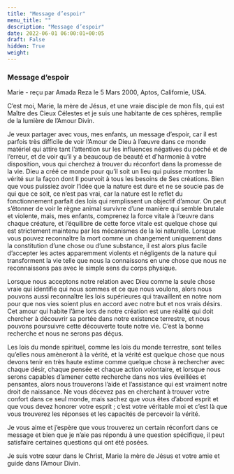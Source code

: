 ```yaml
---
title: "Message d’espoir"
menu_title: ""
description: "Message d’espoir"
date: 2022-06-01 06:00:01+00:05
draft: False
hidden: True
weight:
---
```

### Message d’espoir

Marie - reçu par Amada Reza le 5 Mars 2000, Aptos, Californie, USA.

C’est moi, Marie, la mère de Jésus, et une vraie disciple de mon fils, qui est Maître des Cieux Célestes et je suis une habitante de ces sphères, remplie de la lumière de l’Amour Divin.

Je veux partager avec vous, mes enfants, un message d’espoir, car il est parfois très difficile de voir l’Amour de Dieu à l’œuvre dans ce monde matériel qui attire tant l’attention sur les influences négatives du péché et de l’erreur, et de voir qu’il y a beaucoup de beauté et d’harmonie à votre disposition, vous qui cherchez à trouver du réconfort dans la promesse de la vie. Dieu a créé ce monde pour qu’il soit un lieu qui puisse montrer la vérité sur la façon dont Il pourvoit à tous les besoins de Ses créations. Bien que vous puissiez avoir l’idée que la nature est dure et ne se soucie pas de qui que ce soit, ce n’est pas vrai, car la nature est le reflet du fonctionnement parfait des lois qui remplissent un objectif d’amour. On peut s’étonner de voir le règne animal survivre d’une manière qui semble brutale et violente, mais, mes enfants, comprenez la force vitale à l’œuvre dans chaque créature, et l’équilibre de cette force vitale est quelque chose qui est strictement maintenu par les mécanismes de la loi naturelle. Lorsque vous pouvez reconnaître la mort comme un changement uniquement dans la constitution d’une chose ou d’une substance, il est alors plus facile d’accepter les actes apparemment violents et négligents de la nature qui transforment la vie telle que nous la connaissons en une chose que nous ne reconnaissons pas avec le simple sens du corps physique.

Lorsque nous acceptons notre relation avec Dieu comme la seule chose vraie qui identifie qui nous sommes et ce que nous voulons, alors nous pouvons aussi reconnaître les lois supérieures qui travaillent en notre nom pour que nos vies soient plus en accord avec notre but et nos vrais désirs. Cet amour qui habite l’âme lors de notre création est une réalité qui doit chercher à découvrir sa portée dans notre existence terrestre, et nous pouvons poursuivre cette découverte toute notre vie. C’est la bonne recherche et nous ne serons pas déçus.

Les lois du monde spirituel, comme les lois du monde terrestre, sont telles qu’elles nous amèneront à la vérité, et la vérité est quelque chose que nous devons tenir en très haute estime comme quelque chose à rechercher avec chaque désir, chaque pensée et chaque action volontaire, et lorsque nous serons capables d’amener cette recherche dans nos vies éveillées et pensantes, alors nous trouverons l’aide et l’assistance qui est vraiment notre droit de naissance. Ne vous décevez pas en cherchant à trouver votre confort dans ce seul monde, mais sachez que vous êtes d’abord esprit et que vous devez honorer votre esprit ; c’est votre véritable moi et c’est là que vous trouverez les réponses et les capacités de percevoir la vérité.

Je vous aime et j’espère que vous trouverez un certain réconfort dans ce message et bien que je n’aie pas répondu à une question spécifique, il peut satisfaire certaines questions qui ont été posées.

Je suis votre sœur dans le Christ, Marie la mère de Jésus et votre amie et guide dans l’Amour Divin.

